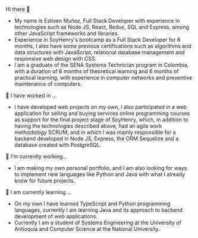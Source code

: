 Hi there 👋

- My name is Estiven Muñoz, Full Stack Developer with experience in technologies such as Node JS, React, Redux, SQL and Express, among other JavaScript frameworks and libraries.
- Experience in SoyHenry's bootcamp as a Full Stack Developer for 8 months, I also have some previous certifications such as algorithms and data structures with JavaScript, relational database management and responsive web design with CSS.
- I am a graduate of the SENA Systems Technician program in Colombia, with a duration of 6 months of theoretical learning and 6 months of practical learning, with experience in computer networks and preventive maintenance of computers.

🔭 I have worked in ...

- I have developed web projects on my own, I also participated in a web application for selling and buying services online programming courses as support for the final project stage of SoyHenry, which, in addition to having the technologies described above, had an agile work methodology SCRUM, and in which I was mainly responsible for a backend developed in Node JS, Express, the ORM Sequelize and a database created with PostgreSQL.

🤔 I'm currently working...

- I am making my own personal portfolio, and I am also looking for ways to implement new languages like Python and Java with what I already know for future projects.

🌱 I am currently learning ...

- On my own I have learned TypeScript and Python programming languages, currently I am learning Java and its approach to backend development of web applications.
- Currently I am a student of Systems Engineering at the University of Antioquia and Computer Science at the National University.

<!--
- 💬 Ask me about ...
- 📫 How to reach me: ...
- 😄 Pronouns: ...
-->

